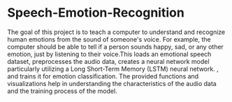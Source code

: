 # Speech-Emotion-Recognition
The goal of this project is to teach a computer to understand and recognize human emotions from the sound of someone's voice. For example, the computer should be able to tell if a person sounds happy, sad, or any other emotion, just by listening to their voice.This loads an emotional speech dataset, preprocesses the audio data, creates a neural network model particularly utilizing a Long Short-Term Memory (LSTM) neural network. , and trains it for emotion classification. The provided functions and visualizations help in understanding the characteristics of the audio data and the training process of the model.

